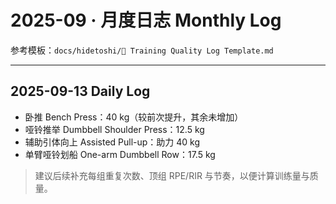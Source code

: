 # 2025-09 · 月度日志 Monthly Log

参考模板：`docs/hidetoshi/📓 Training Quality Log Template.md`

---

## 2025-09-13 Daily Log

- 卧推 Bench Press：40 kg（较前次提升，其余未增加）
- 哑铃推举 Dumbbell Shoulder Press：12.5 kg
- 辅助引体向上 Assisted Pull-up：助力 40 kg
- 单臂哑铃划船 One-arm Dumbbell Row：17.5 kg

> 建议后续补充每组重复次数、顶组 RPE/RIR 与节奏，以便计算训练量与质量。
